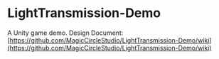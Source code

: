# LightTransmission-Demo
A Unity game demo.
Design Document: [https://github.com/MagicCircleStudio/LightTransmission-Demo/wiki](https://github.com/MagicCircleStudio/LightTransmission-Demo/wiki)
